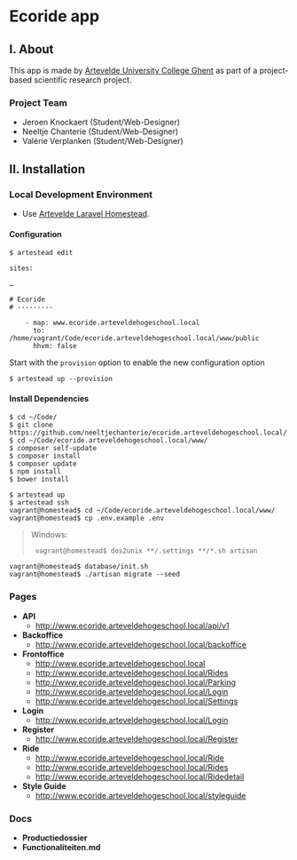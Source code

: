 Ecoride app
=============


I. About
--------

This app is made by [Artevelde University College Ghent][ahs] as part of a project-based scientific research project.

### Project Team

 - Jeroen Knockaert   (Student/Web-Designer)
 - Neeltje Chanterie  (Student/Web-Designer)
 - Valérie Verplanken (Student/Web-Designer)



II. Installation
----------------

### Local Development Environment

 - Use [Artevelde Laravel Homestead][artestead].

#### Configuration 

	$ artestead edit
 
```
sites:

…

# Ecoride
# ---------

    - map: www.ecoride.arteveldehogeschool.local
      to: /home/vagrant/Code/ecoride.arteveldehogeschool.local/www/public
      hhvm: false
```

Start with the `provision` option to enable the new configuration option

	$ artestead up --provision

#### Install Dependencies

	$ cd ~/Code/
	$ git clone https://github.com/neeltjechanterie/ecoride.arteveldehogeschool.local/
	$ cd ~/Code/ecoride.arteveldehogeschool.local/www/
	$ composer self-update
	$ composer install
	$ composer update
	$ npm install
	$ bower install

	$ artestead up
	$ artestead ssh
	vagrant@homestead$ cd ~/Code/ecoride.arteveldehogeschool.local/www/
	vagrant@homestead$ cp .env.example .env
	
> Windows:
>
>      vagrant@homestead$ dos2unix **/.settings **/*.sh artisan
	
	vagrant@homestead$ database/init.sh
	vagrant@homestead$ ./artisan migrate --seed

### Pages

 - **API**
    - http://www.ecoride.arteveldehogeschool.local/api/v1
 - **Backoffice**
    - http://www.ecoride.arteveldehogeschool.local/backoffice
 - **Frontoffice**
    - http://www.ecoride.arteveldehogeschool.local
    - http://www.ecoride.arteveldehogeschool.local/Rides
    - http://www.ecoride.arteveldehogeschool.local/Parking
    - http://www.ecoride.arteveldehogeschool.local/Login
    - http://www.ecoride.arteveldehogeschool.local/Settings
 - **Login**
    - http://www.ecoride.arteveldehogeschool.local/Login
 - **Register**
    - http://www.ecoride.arteveldehogeschool.local/Register
 - **Ride**
    - http://www.ecoride.arteveldehogeschool.local/Ride
    - http://www.ecoride.arteveldehogeschool.local/Rides
    - http://www.ecoride.arteveldehogeschool.local/Ridedetail
 - **Style Guide**
    - http://www.ecoride.arteveldehogeschool.local/styleguide

### Docs
 - **Productiedossier**
  - **Functionaliteiten.md**
 
 
[ahs]:			http://www.arteveldehogeschool.be/en
[artestead]:		https://github.com/neeltjechanterie/ecoride.arteveldehogeschool.local


